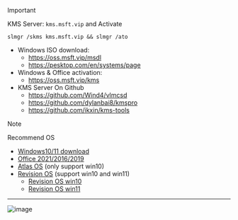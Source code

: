 > [!IMPORTANT]
> KMS Server: `kms.msft.vip` and Activate
```
slmgr /skms kms.msft.vip && slmgr /ato
```
- Windows ISO download:
  - https://oss.msft.vip/msdl
  - https://pesktop.com/en/systems/page
- Windows & Office activation:
  - https://oss.msft.vip/kms
- KMS Server On Github
  - https://github.com/Wind4/vlmcsd
  - https://github.com/dylanbai8/kmspro
  - https://github.com/ikxin/kms-tools

> [!NOTE]
> Recommend OS

- [Windows10/11 download](https://oss.msft.vip/msdl)
- [Office 2021/2016/2019](https://pesktop.com/en/windows/microsoft-office-202120192016-pro-plus)
- [Atlas OS](https://atlasos.net/) (only support win10)
- [Revision OS](https://revi.cc/revios) (support win10 and win11)
  - [Revision OS win10](https://pesktop.com/en/systems/windows-10-revios)
  - [Revision OS win11](https://pesktop.com/en/systems/windows-11-revios-22h2)
---

![image](https://github.com/Jas0n0ss/kms/assets/88020021/da151a32-4c81-4970-aee3-b68265b53518)


